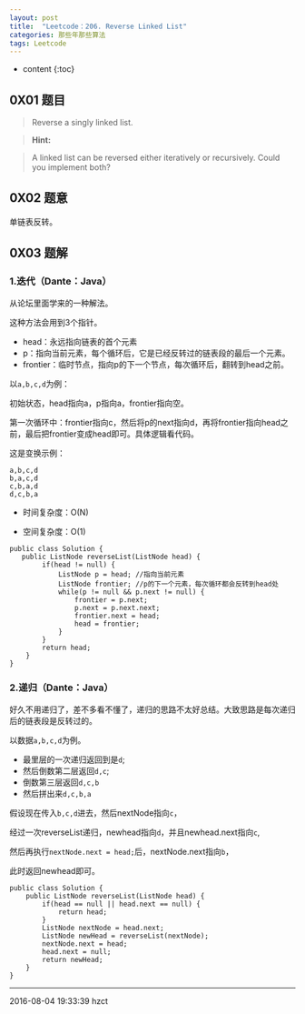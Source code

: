 ```yaml
---
layout: post
title:  "Leetcode：206. Reverse Linked List"
categories: 那些年那些算法
tags: Leetcode
---
```


* content
{:toc}

## 0X01 题目

> Reverse a singly linked list.

> **Hint:**

> A linked list can be reversed either iteratively or recursively. Could you implement both?




## 0X02 题意

单链表反转。

## 0X03 题解

### 1.迭代（Dante：Java）

从论坛里面学来的一种解法。

这种方法会用到3个指针。

- head：永远指向链表的首个元素
- p：指向当前元素，每个循环后，它是已经反转过的链表段的最后一个元素。
- frontier：临时节点，指向p的下一个节点，每次循环后，翻转到head之前。

以`a,b,c,d`为例：

初始状态，head指向a，p指向a，frontier指向空。

第一次循环中：frontier指向c，然后将p的next指向d，再将frontier指向head之前，最后把frontier变成head即可。具体逻辑看代码。

这是变换示例：

```
a,b,c,d
b,a,c,d
c,b,a,d
d,c,b,a
```

- 时间复杂度：O(N)

- 空间复杂度：O(1)

```
public class Solution {
   public ListNode reverseList(ListNode head) {
        if(head != null) {
            ListNode p = head; //指向当前元素
            ListNode frontier; //p的下一个元素，每次循环都会反转到head处
            while(p != null && p.next != null) {
                frontier = p.next;
                p.next = p.next.next;
                frontier.next = head;
                head = frontier;
            }
        }
        return head;
    }
}
```

### 2.递归（Dante：Java）

好久不用递归了，差不多看不懂了，递归的思路不太好总结。大致思路是每次递归后的链表段是反转过的。

以数据`a,b,c,d`为例。

- 最里层的一次递归返回到是`d`;
- 然后倒数第二层返回`d,c`;
- 倒数第三层返回`d,c,b`
- 然后拼出来`d,c,b,a`

假设现在传入`b,c,d`进去，然后nextNode指向`c`，

经过一次reverseList递归，newhead指向`d`，并且newhead.next指向`c`,

然后再执行`nextNode.next = head;`后，nextNode.next指向`b`，

此时返回newhead即可。

```
public class Solution {
    public ListNode reverseList(ListNode head) {
        if(head == null || head.next == null) {
            return head;
        }
        ListNode nextNode = head.next;
        ListNode newHead = reverseList(nextNode);
        nextNode.next = head;
        head.next = null;
        return newHead;
    }
}
```

***
2016-08-04 19:33:39 hzct
